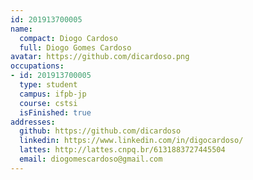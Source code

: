 ```yaml
---
id: 201913700005
name:
  compact: Diogo Cardoso
  full: Diogo Gomes Cardoso
avatar: https://github.com/dicardoso.png
occupations:
- id: 201913700005
  type: student
  campus: ifpb-jp
  course: cstsi
  isFinished: true
addresses:
  github: https://github.com/dicardoso
  linkedin: https://www.linkedin.com/in/digocardoso/
  lattes: http://lattes.cnpq.br/6131883727445504
  email: diogomescardoso@gmail.com
---
```

